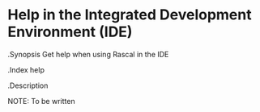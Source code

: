 # Help in the Integrated Development Environment (IDE)

.Synopsis
Get help when using Rascal in the IDE

.Index
help

.Description



NOTE: To be written
